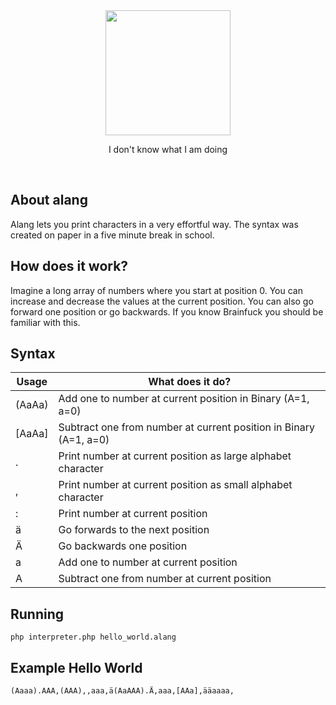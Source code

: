 <div align="center">
<img width="200" src="https://github.com/elderguardian/alang/assets/129489839/6fa76695-e4ec-4a7b-b07d-0e570d39506a">
<p>I don't know what I am doing</p>
<br>
</div>

## About alang
Alang lets you print characters in a very effortful way.
The syntax was created on paper in a five minute break in school.

## How does it work?
Imagine a long array of numbers where you start at position 0.
You can increase and decrease the values at the current position.
You can also go forward one position or go backwards.
If you know Brainfuck you should be familiar with this.

## Syntax

| Usage  | What does it do?                                                  |
|--------|-------------------------------------------------------------------|
| (AaAa) | Add one to number at current position in Binary (A=1, a=0)        |
| [AaAa] | Subtract one from number at current position in Binary (A=1, a=0) |
| .      | Print number at current position as large alphabet character      |
| ,      | Print number at current position as small alphabet character      |
| :      | Print number at current position                                  |
| ä      | Go forwards to the next position                                  |
| Ä      | Go backwards one position                                         |
| a      | Add one to number at current position                             |
| A      | Subtract one from number at current position                      |

## Running

```
php interpreter.php hello_world.alang 
```

## Example Hello World
```
(Aaaa).AAA,(AAA),,aaa,ä(AaAAA).Ä,aaa,[AAa],ääaaaa,
```
